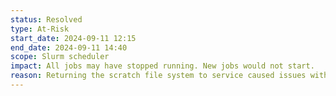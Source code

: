 ```yaml
---
status: Resolved
type: At-Risk
start_date: 2024-09-11 12:15
end_date: 2024-09-11 14:40
scope: Slurm scheduler
impact: All jobs may have stopped running. New jobs would not start. 
reason: Returning the scratch file system to service caused issues with the Slurm scheduler 
---
```

